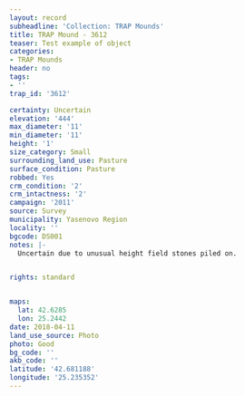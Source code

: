 ```yaml
---
layout: record
subheadline: 'Collection: TRAP Mounds'
title: TRAP Mound - 3612
teaser: Test example of object
categories:
- TRAP Mounds
header: no
tags:
- ''
trap_id: '3612'

certainty: Uncertain
elevation: '444'
max_diameter: '11'
min_diameter: '11'
height: '1'
size_category: Small
surrounding_land_use: Pasture
surface_condition: Pasture
robbed: Yes
crm_condition: '2'
crm_intactness: '2'
campaign: '2011'
source: Survey
municipality: Yasenovo Region
locality: ''
bgcode: DS001
notes: |-
  Uncertain due to unusual height field stones piled on.


rights: standard


maps:
  lat: 42.6285
  lon: 25.2442
date: 2018-04-11
land_use_source: Photo
photo: Good
bg_code: ''
akb_code: ''
latitude: '42.681188'
longitude: '25.235352'
---
```

